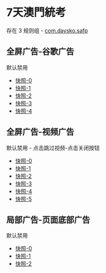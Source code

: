 # 7天澳門統考

存在 3 规则组 - [com.daysko.safp](/src/apps/com.daysko.safp.ts)

## 全屏广告-谷歌广告

默认禁用

- [快照-0](https://i.gkd.li/import/12642909)
- [快照-1](https://i.gkd.li/import/12643316)
- [快照-2](https://i.gkd.li/import/12643032)
- [快照-3](https://i.gkd.li/import/12643039)
- [快照-4](https://i.gkd.li/import/12643246)

## 全屏广告-视频广告

默认禁用 - 点击跳过视频-点击关闭按钮

- [快照-0](https://i.gkd.li/import/12668269)
- [快照-1](https://i.gkd.li/import/12642913)
- [快照-2](https://i.gkd.li/import/12642932)
- [快照-3](https://i.gkd.li/import/12642952)
- [快照-4](https://i.gkd.li/import/12668298)
- [快照-5](https://i.gkd.li/import/12642983)

## 局部广告-页面底部广告

默认禁用

- [快照-0](https://i.gkd.li/import/12642993)
- [快照-1](https://i.gkd.li/import/12643229)
- [快照-2](https://i.gkd.li/import/12643001)
